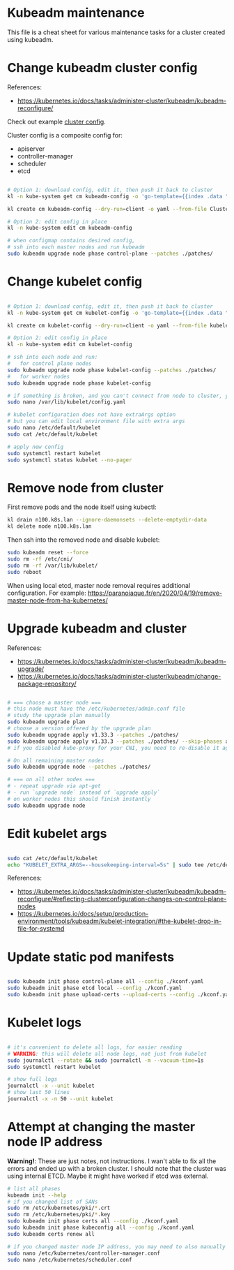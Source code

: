 
# Kubeadm maintenance

This file is a cheat sheet for various maintenance tasks for a cluster created using kubeadm.

# Change kubeadm cluster config

References:
- https://kubernetes.io/docs/tasks/administer-cluster/kubeadm/kubeadm-reconfigure/

Check out example [cluster config](./kubeadm-config/cluster.yaml).

Cluster config is a composite config for:
- apiserver
- controller-manager
- scheduler
- etcd

```bash

# Option 1: download config, edit it, then push it back to cluster
kl -n kube-system get cm kubeadm-config -o 'go-template={{index .data "ClusterConfiguration"}}' > ./k8s-core/docs/env/cluster-config.yaml

kl create cm kubeadm-config --dry-run=client -o yaml --from-file ClusterConfiguration=./k8s-core/docs/env/cluster-config.yaml | kl -n kube-system replace cm kubeadm-config -f -

# Option 2: edit config in place
kl -n kube-system edit cm kubeadm-config

# when configmap contains desired config,
# ssh into each master nodes and run kubeadm
sudo kubeadm upgrade node phase control-plane --patches ./patches/

```

# Change kubelet config

```bash

# Option 1: download config, edit it, then push it back to cluster
kl -n kube-system get cm kubelet-config -o 'go-template={{index .data "kubelet"}}' > ./k8s-core/docs/env/kubelet-config.yaml

kl create cm kubelet-config --dry-run=client -o yaml --from-file kubelet=./k8s-core/docs/env/kubelet-config.yaml | kl -n kube-system replace cm kubelet-config -f -

# Option 2: edit config in place
kl -n kube-system edit cm kubelet-config

# ssh into each node and run:
#   for control plane nodes
sudo kubeadm upgrade node phase kubelet-config --patches ./patches/
#   for worker nodes
sudo kubeadm upgrade node phase kubelet-config

# if something is broken, and you can't connect from node to cluster, you can edit kubelet locally
sudo nano /var/lib/kubelet/config.yaml

# kubelet configuration does not have extraArgs option
# but you can edit local environment file with extra args
sudo nano /etc/default/kubelet
sudo cat /etc/default/kubelet

# apply new config
sudo systemctl restart kubelet
sudo systemctl status kubelet --no-pager

```

# Remove node from cluster

First remove pods and the node itself using kubectl:

```bash
kl drain n100.k8s.lan --ignore-daemonsets --delete-emptydir-data
kl delete node n100.k8s.lan
```

Then ssh into the removed node and disable kubelet:

```bash
sudo kubeadm reset --force
sudo rm -rf /etc/cni/
sudo rm -rf /var/lib/kubelet/
sudo reboot
```

When using local etcd, master node removal requires additional configuration.
For example: https://paranoiaque.fr/en/2020/04/19/remove-master-node-from-ha-kubernetes/

# Upgrade kubeadm and cluster

References:
- https://kubernetes.io/docs/tasks/administer-cluster/kubeadm/kubeadm-upgrade/
- https://kubernetes.io/docs/tasks/administer-cluster/kubeadm/change-package-repository/

```bash

# === choose a master node ===
# this node must have the /etc/kubernetes/admin.conf file
# study the upgrade plan manually
sudo kubeadm upgrade plan
# choose a version offered by the upgrade plan
sudo kubeadm upgrade apply v1.33.3 --patches ./patches/
sudo kubeadm upgrade apply v1.33.3 --patches ./patches/ --skip-phases addon/kube-proxy
# if you disabled kube-proxy for your CNI, you need to re-disable it again after the upgrade

# On all remaining master nodes
sudo kubeadm upgrade node --patches ./patches/

# === on all other nodes ===
# - repeat upgrade via apt-get
# - run `upgrade node` instead of `upgrade apply`
# on worker nodes this should finish instantly
sudo kubeadm upgrade node

```

# Edit kubelet args

```bash

sudo cat /etc/default/kubelet
echo "KUBELET_EXTRA_ARGS=--housekeeping-interval=5s" | sudo tee /etc/default/kubelet

```

References:
- https://kubernetes.io/docs/tasks/administer-cluster/kubeadm/kubeadm-reconfigure/#reflecting-clusterconfiguration-changes-on-control-plane-nodes
- https://kubernetes.io/docs/setup/production-environment/tools/kubeadm/kubelet-integration/#the-kubelet-drop-in-file-for-systemd

# Update static pod manifests

```bash

sudo kubeadm init phase control-plane all --config ./kconf.yaml
sudo kubeadm init phase etcd local --config ./kconf.yaml
sudo kubeadm init phase upload-certs --upload-certs --config ./kconf.yaml

```

# Kubelet logs

```bash

# it's convenient to delete all logs, for easier reading
# WARNING: this will delete all node logs, not just from kubelet
sudo journalctl --rotate && sudo journalctl -m --vacuum-time=1s
sudo systemctl restart kubelet

# show full logs
journalctl -x --unit kubelet
# show last 50 lines
journalctl -x -n 50 --unit kubelet

```

# Attempt at changing the master node IP address

**Warning!**: These are just notes, not instructions.
I wan't able to fix all the errors and ended up with a broken cluster.
I should note that the cluster was using internal ETCD.
Maybe it might have worked if etcd was external.

```bash
# list all phases
kubeadm init --help
# if you changed list of SANs
sudo rm /etc/kubernetes/pki/*.crt
sudo rm /etc/kubernetes/pki/*.key
sudo kubeadm init phase certs all --config ./kconf.yaml
sudo kubeadm init phase kubeconfig all --config ./kconf.yaml
sudo kubeadm certs renew all

# if you changed master node IP address, you may need to also manually edit kubeconfig files
sudo nano /etc/kubernetes/controller-manager.conf
sudo nano /etc/kubernetes/scheduler.conf
```
